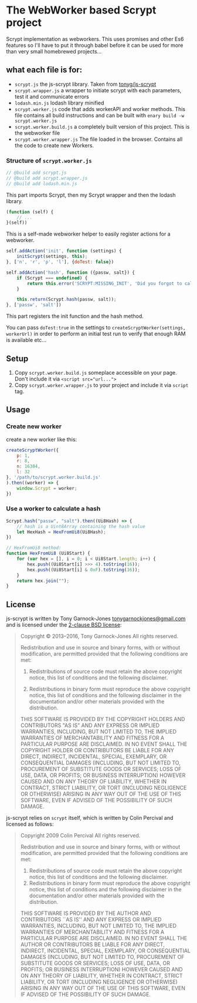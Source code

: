# The WebWorker based Scrypt project

Scrypt implementation as webworkers. This uses promises and other Es6 features so I'll have to put it through babel before it can be used for more than very small homebrewed projects...

## what each file is for:

 - `scrypt.js` the js-scrypt library. Taken from [tonyg/js-scrypt](https://github.com/tonyg/js-scrypt)
 - `scrypt.wrapper.js` a wrapper to initiate scrypt with each parameters, test it and communicate errors
 - `lodash.min.js` lodash library minified
 - `scrypt.worker.js` code that adds workerAPI and worker methods. This file contains all build instructions and can be built with `enary build -w scrypt.worker.js`
 - `scrypt.worker.build.js` a completely built version of this project. This is the webworker file
 - `scrypt.worker.wrapper.js` The file loaded in the browser. Contains all the code to create new Workers.

### Structure of `scrypt.worker.js`

```` js
// @build add scrypt.js
// @build add scrypt.wrapper.js
// @build add lodash.min.js
````

This part imports Scrypt, then my Scrypt wrapper and then the lodash library.

```` js
(function (self) {
	// ...
}(self))
````

This is a self-made webworker helper to easily register actions for a webworker.

```` js
self.addAction('init', function (settings) {
	initScrypt(settings, this);
}, ['n', 'r', 'p', 'l'], {doTest: false})

self.addAction('hash', function ({passw, salt}) {
	if (Scrypt === undefined) {
		return this.error('SCRYPT:MISSING_INIT', 'Did you forgot to call init?');
	}

	this.return(Scrypt.hash(passw, salt));
}, ['passw', 'salt'])
````

This part registers the init function and the hash method.

You can pass `doTest:true` in the settings to `createScryptWorker(settings, workerUrl)` in order to perform an initial test run to verify that enough RAM is available etc...

## Setup

 1. Copy `scrypt.worker.build.js` someplace accessible on your page. Don't include it via `<script src="url...">`
 2. Copy `scrypt.worker.wrapper.js` to your project and include it via `script` tag.
 

## Usage

### Create new worker

create a new worker like this:

```` js
createScryptWorker({
	p: 1, 
	r: 8, 
	n: 16384, 
	l: 32
}, '/path/to/scrypt.worker.build.js'
).then((worker) => {
	window.Scrypt = worker;
})
````

### Use a worker to calculate a hash

```` js
Scrypt.hash("passw", "salt").then((Ui8Hash) => {
	// hash is a Uint8Array containing the hash value
	let HexHash = HexFromUi8(Ui8Hash);
})

// HexFromUi8 method:
function HexFromUi8 (Ui8Start) {
    for (var hex = [], i = 0; i < Ui8Start.length; i++) {
        hex.push((Ui8Start[i] >>> 4).toString(16));
        hex.push((Ui8Start[i] & 0xF).toString(16));
    }
    return hex.join("");
}
````


## License


js-scrypt is written by Tony Garnock-Jones
<tonygarnockjones@gmail.com> and is licensed under the [2-clause BSD license](http://opensource.org/licenses/BSD-2-Clause):

> Copyright &copy; 2013&ndash;2016, Tony Garnock-Jones
> All rights reserved.
>
> Redistribution and use in source and binary forms, with or without
> modification, are permitted provided that the following conditions
> are met:
>
> 1. Redistributions of source code must retain the above copyright
>    notice, this list of conditions and the following disclaimer.
>
> 2. Redistributions in binary form must reproduce the above copyright
>    notice, this list of conditions and the following disclaimer in
>    the documentation and/or other materials provided with the
>    distribution.
>
> THIS SOFTWARE IS PROVIDED BY THE COPYRIGHT HOLDERS AND CONTRIBUTORS
> "AS IS" AND ANY EXPRESS OR IMPLIED WARRANTIES, INCLUDING, BUT NOT
> LIMITED TO, THE IMPLIED WARRANTIES OF MERCHANTABILITY AND FITNESS
> FOR A PARTICULAR PURPOSE ARE DISCLAIMED. IN NO EVENT SHALL THE
> COPYRIGHT HOLDER OR CONTRIBUTORS BE LIABLE FOR ANY DIRECT, INDIRECT,
> INCIDENTAL, SPECIAL, EXEMPLARY, OR CONSEQUENTIAL DAMAGES (INCLUDING,
> BUT NOT LIMITED TO, PROCUREMENT OF SUBSTITUTE GOODS OR SERVICES;
> LOSS OF USE, DATA, OR PROFITS; OR BUSINESS INTERRUPTION) HOWEVER
> CAUSED AND ON ANY THEORY OF LIABILITY, WHETHER IN CONTRACT, STRICT
> LIABILITY, OR TORT (INCLUDING NEGLIGENCE OR OTHERWISE) ARISING IN
> ANY WAY OUT OF THE USE OF THIS SOFTWARE, EVEN IF ADVISED OF THE
> POSSIBILITY OF SUCH DAMAGE.

js-scrypt relies on `scrypt` itself, which is written by Colin
Percival and licensed as follows:

> Copyright 2009 Colin Percival
> All rights reserved.
>
> Redistribution and use in source and binary forms, with or without
> modification, are permitted provided that the following conditions
> are met:
>
> 1. Redistributions of source code must retain the above copyright
>    notice, this list of conditions and the following disclaimer.
> 2. Redistributions in binary form must reproduce the above copyright
>    notice, this list of conditions and the following disclaimer in the
>    documentation and/or other materials provided with the distribution.
>
> THIS SOFTWARE IS PROVIDED BY THE AUTHOR AND CONTRIBUTORS ``AS IS'' AND
> ANY EXPRESS OR IMPLIED WARRANTIES, INCLUDING, BUT NOT LIMITED TO, THE
> IMPLIED WARRANTIES OF MERCHANTABILITY AND FITNESS FOR A PARTICULAR PURPOSE
> ARE DISCLAIMED.  IN NO EVENT SHALL THE AUTHOR OR CONTRIBUTORS BE LIABLE
> FOR ANY DIRECT, INDIRECT, INCIDENTAL, SPECIAL, EXEMPLARY, OR CONSEQUENTIAL
> DAMAGES (INCLUDING, BUT NOT LIMITED TO, PROCUREMENT OF SUBSTITUTE GOODS
> OR SERVICES; LOSS OF USE, DATA, OR PROFITS; OR BUSINESS INTERRUPTION)
> HOWEVER CAUSED AND ON ANY THEORY OF LIABILITY, WHETHER IN CONTRACT, STRICT
> LIABILITY, OR TORT (INCLUDING NEGLIGENCE OR OTHERWISE) ARISING IN ANY WAY
> OUT OF THE USE OF THIS SOFTWARE, EVEN IF ADVISED OF THE POSSIBILITY OF
> SUCH DAMAGE.
